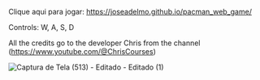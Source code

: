 Clique aqui para jogar: https://joseadelmo.github.io/pacman_web_game/

Controls: W, A, S, D

All the credits go to the developer Chris from the channel (https://www.youtube.com/@ChrisCourses)


![Captura de Tela (513) - Editado - Editado (1)](https://user-images.githubusercontent.com/99682808/218137132-1ee3a345-9b47-40f1-9d5a-597620c55207.png)

